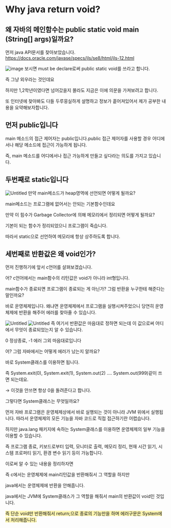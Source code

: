 # Why java return void?
## 왜 자바의 메인함수는 public static void main (String[] args)일까요?
먼저 java API문서를 찾아보았습니다.
https://docs.oracle.com/javase/specs/jls/se8/html/jls-12.html

![image](https://user-images.githubusercontent.com/117427075/231462984-dd0e97ab-14f2-4e0d-b23e-f44c0e256670.png)
보시면 must be declare로써 public static void를 쓰라고 합니다.

즉 그냥 외우라는 것인데요

하지만 1,2학년이였다면 넘어갔을지 몰라도 지금은 이에 의문을 가져보려고 합니다.

또 인터넷에 찾아봐도 다들 두루뭉실하게 설명하고 정보가 흩어져있어서 제가 공부한 내용을 요약해보자합니다.




## 먼저 public입니다
main 메소드의 접근 제어자는 public입니다.public 접근 제어자를 사용할 경우 어디에서나 해당 메소드에 접근이 가능하게 됩니다.

즉, main 메소드를 어디에서나 접근 가능하게 만들고 싶다라는 의도를 가지고 있습니다.

## 두번째로 static입니다
![Untitled](https://s3-us-west-2.amazonaws.com/secure.notion-static.com/6f2c217e-8cc1-43ed-8d7b-7aa270281020/Untitled.png)
만약 main메소드가 heap영역에 선언되면 어떻게 될까요?

main메소드는 프로그램에 없어서는 안되는 기본함수인데요

만약 이 힘수가 Garbage Collector에 의해 메모리에서 정리되면 어떻게 될까요?

기본이 되는 함수가 정리되었으니 프로그램이 죽습니다.

따라서 static으로 선언하여 메모리에 항상 상주하도록 합니다.


## 세번째로 반환값은 왜 void인가?
먼저 진행하기에 앞서 c언어를 살펴보겠습니다.

어? c언어에서는 main함수의 리턴값은 void가 아니라 int형입니다. 

main함수가 종료되면 프로그램이 종료되는 게 아닌가? 그럼 반환을 누구한테 해준다는 말인까요?

바로 운영체제입니다. 왜냐면 운영체제에서 프로그램을 실행시켜주었으니 당연히 운영체제에 반환을 해주어 에러를 찾아줄 수 있습니다.


![Untitled](https://s3-us-west-2.amazonaws.com/secure.notion-static.com/ad716cd5-99e9-4280-9c43-23c97af7ec41/Untitled.png)
![Untitled](https://s3-us-west-2.amazonaws.com/secure.notion-static.com/c975054b-4d97-496c-ab7f-f0f917db66bd/Untitled.png)
즉 여기서 반환값은 마음대로 정하면 되는데 이 값으로써 어디에서 무엇이 종료되었는지 알 수 있습니다.

0 정상종료, -1 에러 그외 마음대로입니다


어? 그럼 자바에서는 어떻게 에러가 났는지 알까요?

바로 System클래스를 이용하면 됩니다.

즉 System.exit(0), System.exit(1), System.out(2) …. System.out(999)같이 쓰면 되는데요.

→ 이것을 안쓰면 항상 0을 돌려준다고 합니다.


그렇다면 System클래스는 무엇일까요?


먼저 자바 프로그램은 운영체제상에서 바로 실행되는 것이 아니라 JVM 위에서 실행됩니다. 따라서 운영체제의 모든 기능을 자바 코드로 직접 접근하기란 어렵습니다.

하지만 java.lang 패키지에 속하는 System클래스를 이용하면 운영체제의 일부 기능을 이용할 수 있습니다.


즉 프로그램 종료, 키보드로부터 입력, 모니터로 출력, 메모리 정리, 현재 시간 읽기, 시스템 프로퍼티 읽기, 환경 변수 읽기 등이 가능합니다.


이로써 알 수 있는 내용을 정리하자면

즉 c에서는 운영체제에 main리턴값을 반환해줘서 그 역할을 하지만

java에서는 운영체제에 반환을 안해줍니다.

java에서는 JVM에 System클래스가 그 역할을 해줘서 main의 반환값이 void인 것입니다.

<span style='background-color: #fff5b1'>
즉 단순 void만 반환해줘서 return;으로 종료의 기능만을 하며 에러구문은 System에서 처리해줍니다.</span>
